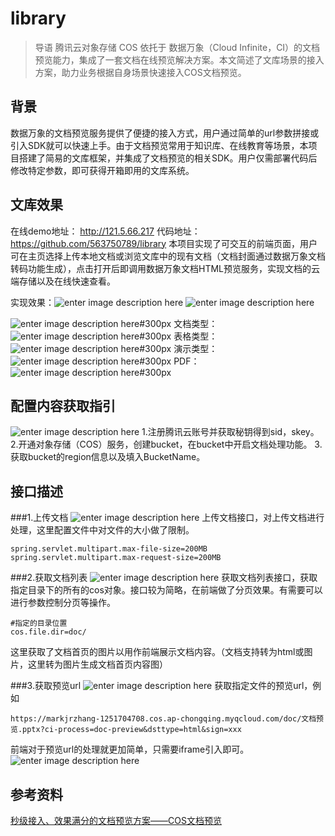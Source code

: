 # library
>导语
> 腾讯云对象存储 COS 依托于 数据万象（Cloud Infinite，CI）的文档预览能力，集成了一套文档在线预览解决方案。本文简述了文库场景的接入方案，助力业务根据自身场景快速接入COS文档预览。
## 背景
数据万象的文档预览服务提供了便捷的接入方式，用户通过简单的url参数拼接或引入SDK就可以快速上手。由于文档预览常用于知识库、在线教育等场景，本项目搭建了简易的文库框架，并集成了文档预览的相关SDK。用户仅需部署代码后修改特定参数，即可获得开箱即用的文库系统。

## 文库效果
在线demo地址：  http://121.5.66.217
代码地址：https://github.com/563750789/library
本项目实现了可交互的前端页面，用户可在主页选择上传本地文档或浏览文库中的现有文档（文档封面通过数据万象文档转码功能生成），点击打开后即调用数据万象文档HTML预览服务，实现文档的云端存储以及在线快速查看。

实现效果：![enter image description here](/tfl/pictures/202112/tapd_10099441_1638352422_39.png)
![enter image description here](/tfl/pictures/202112/tapd_10099441_1638352471_94.png)

![enter image description here#300px](/tfl/pictures/202112/tapd_10099441_1638288403_74.png)
文档类型：
![enter image description here#300px](/tfl/pictures/202112/tapd_10099441_1638289033_33.png)
表格类型：
![enter image description here#300px](/tfl/pictures/202112/tapd_10099441_1638289134_72.png)
演示类型：
![enter image description here#300px](/tfl/pictures/202112/tapd_10099441_1638289256_35.png)
PDF：
![enter image description here#300px](/tfl/pictures/202112/tapd_10099441_1638289210_27.png)

## 配置内容获取指引
![enter image description here](/tfl/pictures/202112/tapd_10099441_1638290483_65.png)
1.注册腾讯云账号并获取秘钥得到sid，skey。
2.开通对象存储（COS）服务，创建bucket，在bucket中开启文档处理功能。
3.获取bucket的region信息以及填入BucketName。

## 接口描述
###1.上传文档
![enter image description here](/tfl/pictures/202112/tapd_10099441_1638290544_91.png)
上传文档接口，对上传文档进行处理，这里配置文件中对文件的大小做了限制。
```
spring.servlet.multipart.max-file-size=200MB
spring.servlet.multipart.max-request-size=200MB
```
###2.获取文档列表
![enter image description here](/tfl/pictures/202112/tapd_10099441_1638290572_82.png)
获取文档列表接口，获取指定目录下的所有的cos对象。接口较为简略，在前端做了分页效果。有需要可以进行参数控制分页等操作。
```
#指定的目录位置
cos.file.dir=doc/
```
这里获取了文档首页的图片以用作前端展示文档内容。（文档支持转为html或图片，这里转为图片生成文档首页内容图）


###3.获取预览url
![enter image description here](/tfl/pictures/202112/tapd_10099441_1638290586_95.png)
获取指定文件的预览url，例如
```
https://markjrzhang-1251704708.cos.ap-chongqing.myqcloud.com/doc/文档预览.pptx?ci-process=doc-preview&dsttype=html&sign=xxx
```
前端对于预览url的处理就更加简单，只需要iframe引入即可。 
![enter image description here](/tfl/pictures/202112/tapd_10099441_1638291227_36.png)

## 参考资料
[秒级接入、效果满分的文档预览方案——COS文档预览](https://mp.weixin.qq.com/s/plqLa0qBQlUAF1Ic2XqaZg) 
